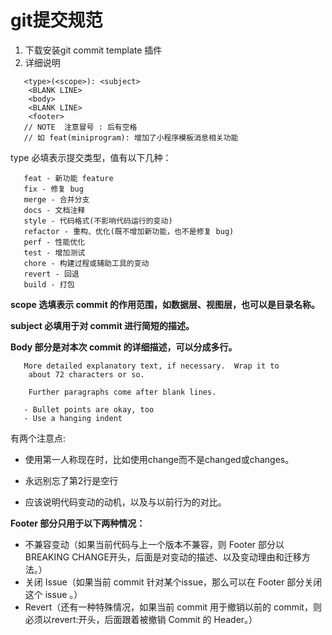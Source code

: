 # git提交规范
1. 下载安装git commit template 插件
2. 详细说明
```
   <type>(<scope>): <subject>
    <BLANK LINE>
    <body>
    <BLANK LINE>
    <footer>
   // NOTE  注意冒号 : 后有空格
   // 如 feat(miniprogram): 增加了小程序模板消息相关功能
```
   type 必填表示提交类型，值有以下几种：
 ```
    feat - 新功能 feature
    fix - 修复 bug
    merge - 合并分支
    docs - 文档注释
    style - 代码格式(不影响代码运行的变动)
    refactor - 重构、优化(既不增加新功能，也不是修复 bug)
    perf - 性能优化
    test - 增加测试
    chore - 构建过程或辅助工具的变动
    revert - 回退
    build - 打包
 ```
**scope 选填表示 commit 的作用范围，如数据层、视图层，也可以是目录名称。**

**subject 必填用于对 commit 进行简短的描述。**

**Body 部分是对本次 commit 的详细描述，可以分成多行。**

```
   More detailed explanatory text, if necessary.  Wrap it to 
    about 72 characters or so.
    
    Further paragraphs come after blank lines.

   - Bullet points are okay, too
   - Use a hanging indent
```
   有两个注意点:

- 使用第一人称现在时，比如使用change而不是changed或changes。
    
- 永远别忘了第2行是空行
    
- 应该说明代码变动的动机，以及与以前行为的对比。

**Footer 部分只用于以下两种情况：**
- 不兼容变动（如果当前代码与上一个版本不兼容，则 Footer 部分以BREAKING CHANGE开头，后面是对变动的描述、以及变动理由和迁移方法。）
- 关闭 Issue（如果当前 commit 针对某个issue，那么可以在 Footer 部分关闭这个 issue 。）
- Revert（还有一种特殊情况，如果当前 commit 用于撤销以前的 commit，则必须以revert:开头，后面跟着被撤销 Commit 的 Header。）
